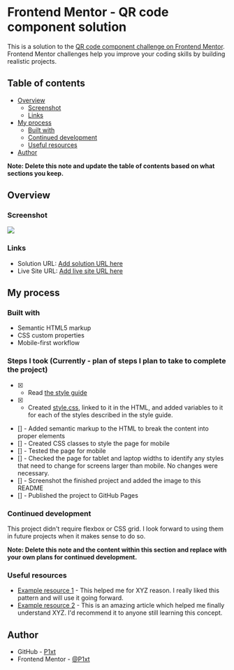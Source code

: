 # Frontend Mentor - QR code component solution

This is a solution to the [QR code component challenge on Frontend Mentor](https://www.frontendmentor.io/challenges/qr-code-component-iux_sIO_H). Frontend Mentor challenges help you improve your coding skills by building realistic projects. 

## Table of contents

- [Overview](#overview)
  - [Screenshot](#screenshot)
  - [Links](#links)
- [My process](#my-process)
  - [Built with](#built-with)
  - [Continued development](#continued-development)
  - [Useful resources](#useful-resources)
- [Author](#author)

**Note: Delete this note and update the table of contents based on what sections you keep.**

## Overview

### Screenshot

![](./screenshot.jpg)

### Links

- Solution URL: [Add solution URL here](https://your-solution-url.com)
- Live Site URL: [Add live site URL here](https://your-live-site-url.com)

## My process

### Built with

- Semantic HTML5 markup
- CSS custom properties
- Mobile-first workflow

### Steps I took (Currently - plan of steps I plan to take to complete the project)
- [x] - Read [the style guide](./style-guide.md)
- [x] - Created [style.css](./style.css), linked to it in the HTML, and added variables to it for each of the styles described in the style guide.
- [] - Added semantic markup to the HTML to break the content into proper elements
- [] - Created CSS classes to style the page for mobile
- [] - Tested the page for mobile
- [] - Checked the page for tablet and laptop widths to identify any styles that need to change for screens larger than mobile. No changes were necessary.
- [] - Screenshot the finished project and added the image to this README
- [] - Published the project to GitHub Pages

### Continued development

This project didn't require flexbox or CSS grid. I look forward to using them in future projects when it makes sense to do so.

**Note: Delete this note and the content within this section and replace with your own plans for continued development.**

### Useful resources

- [Example resource 1](https://www.example.com) - This helped me for XYZ reason. I really liked this pattern and will use it going forward.
- [Example resource 2](https://www.example.com) - This is an amazing article which helped me finally understand XYZ. I'd recommend it to anyone still learning this concept.



## Author

- GitHub - [P1xt](https://github.com/P1xt)
- Frontend Mentor - [@P1xt](https://www.frontendmentor.io/profile/P1xt)



